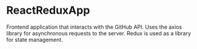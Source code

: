 # ReactReduxApp
Frontend application that interacts with the GitHub API. Uses the axios library for asynchronous requests to the server. Redux is used as a library for state management.
